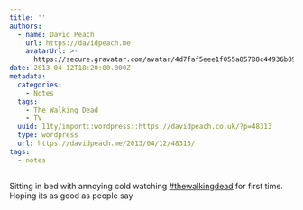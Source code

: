 ```yaml
---
title: ''
authors:
  - name: David Peach
    url: https://davidpeach.me
    avatarUrl: >-
      https://secure.gravatar.com/avatar/4d7faf5eee1f055a85788c44936b8995eaab6dfb004e7854ec747ccb272e91ee?s=96&d=mm&r=g
date: 2013-04-12T18:20:00.000Z
metadata:
  categories:
    - Notes
  tags:
    - The Walking Dead
    - TV
  uuid: 11ty/import::wordpress::https://davidpeach.co.uk/?p=48313
  type: wordpress
  url: https://davidpeach.me/2013/04/12/48313/
tags:
  - notes
---
```

Sitting in bed with annoying cold watching [#thewalkingdead](https://twitter.com/search?q=%23thewalkingdead) for first time. Hoping its as good as people say